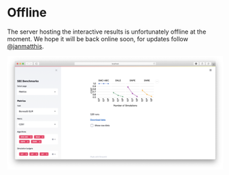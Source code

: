 # Offline

<div class="notification is-warning">
  The server hosting the interactive results is unfortunately offline at the moment. We hope it will be back online soon, for updates follow <a href="https://twitter.com/janmatthis" target="_blank">@janmatthis</a>.
</div>

![](../img/metrics.png)
<!-- ![](../img/posterior.png) -->
